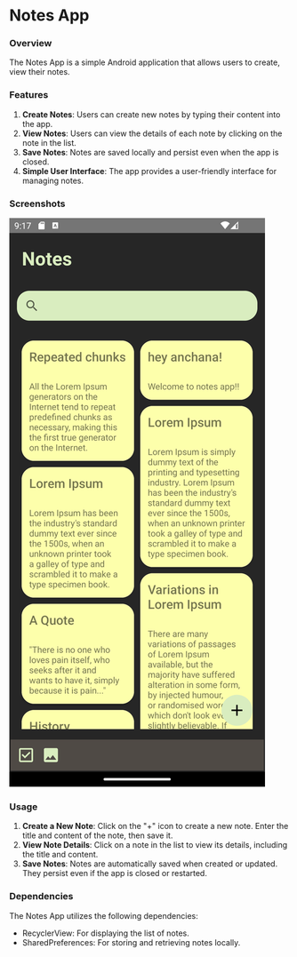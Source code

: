 # Notes App

### Overview

The Notes App is a simple Android application that allows users to create, view their notes.

### Features

1. **Create Notes**: Users can create new notes by typing their content into the app.
2. **View Notes**: Users can view the details of each note by clicking on the note in the list.
3. **Save Notes**: Notes are saved locally and persist even when the app is closed.
4. **Simple User Interface**: The app provides a user-friendly interface for managing notes.

### Screenshots

![](app/src/main/res/drawable/screenshot01.png)

### Usage

1. **Create a New Note**: Click on the "+" icon to create a new note. Enter the title and content of the note, then save it.
2. **View Note Details**: Click on a note in the list to view its details, including the title and content.
3. **Save Notes**: Notes are automatically saved when created or updated. They persist even if the app is closed or restarted.

### Dependencies

The Notes App utilizes the following dependencies:

- RecyclerView: For displaying the list of notes.
- SharedPreferences: For storing and retrieving notes locally.

